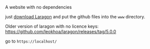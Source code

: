 A website with no dependencies

just [download Laragon](https://laragon.org/download/) and put the github files into the `www` directory.

Older version of laragon with no licence keys: https://github.com/leokhoa/laragon/releases/tag/5.0.0

go to `https://localhost/`